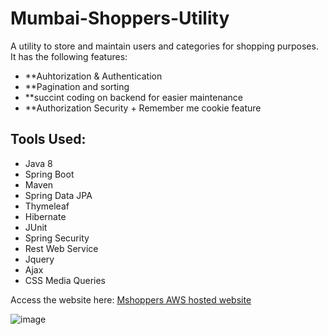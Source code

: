 # Mumbai-Shoppers-Utility
A utility to store and maintain users and categories for shopping purposes. It has the following features:

* **Auhtorization & Authentication
* **Pagination and sorting
* **succint coding on backend for easier maintenance
* **Authorization Security + Remember me cookie feature

## Tools Used:

* Java 8
* Spring Boot
* Maven
* Spring Data JPA
* Thymeleaf
* Hibernate
* JUnit
* Spring Security
* Rest Web Service
* Jquery
* Ajax
* CSS Media Queries

Access the website here: [Mshoppers AWS hosted website](http://mshoppers-env.eba-khhgzqpn.ap-south-1.elasticbeanstalk.com/MshoppersAdmin)

![image](https://user-images.githubusercontent.com/26666327/203265579-33cf754f-d714-40cf-9561-3e2aee46365d.png)


